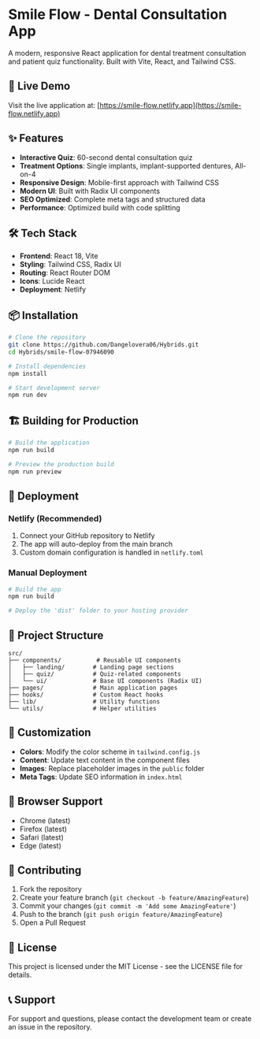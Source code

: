 # Smile Flow - Dental Consultation App

A modern, responsive React application for dental treatment consultation and patient quiz functionality. Built with Vite, React, and Tailwind CSS.

## 🚀 Live Demo

Visit the live application at: [https://smile-flow.netlify.app](https://smile-flow.netlify.app)

## ✨ Features

- **Interactive Quiz**: 60-second dental consultation quiz
- **Treatment Options**: Single implants, implant-supported dentures, All-on-4
- **Responsive Design**: Mobile-first approach with Tailwind CSS
- **Modern UI**: Built with Radix UI components
- **SEO Optimized**: Complete meta tags and structured data
- **Performance**: Optimized build with code splitting

## 🛠️ Tech Stack

- **Frontend**: React 18, Vite
- **Styling**: Tailwind CSS, Radix UI
- **Routing**: React Router DOM
- **Icons**: Lucide React
- **Deployment**: Netlify

## 📦 Installation

```bash
# Clone the repository
git clone https://github.com/Dangelovera06/Hybrids.git
cd Hybrids/smile-flow-07946090

# Install dependencies
npm install

# Start development server
npm run dev
```

## 🏗️ Building for Production

```bash
# Build the application
npm run build

# Preview the production build
npm run preview
```

## 🚀 Deployment

### Netlify (Recommended)

1. Connect your GitHub repository to Netlify
2. The app will auto-deploy from the main branch
3. Custom domain configuration is handled in `netlify.toml`

### Manual Deployment

```bash
# Build the app
npm run build

# Deploy the 'dist' folder to your hosting provider
```

## 📁 Project Structure

```
src/
├── components/          # Reusable UI components
│   ├── landing/        # Landing page sections
│   ├── quiz/           # Quiz-related components
│   └── ui/             # Base UI components (Radix UI)
├── pages/              # Main application pages
├── hooks/              # Custom React hooks
├── lib/                # Utility functions
└── utils/              # Helper utilities
```

## 🎨 Customization

- **Colors**: Modify the color scheme in `tailwind.config.js`
- **Content**: Update text content in the component files
- **Images**: Replace placeholder images in the `public` folder
- **Meta Tags**: Update SEO information in `index.html`

## 📱 Browser Support

- Chrome (latest)
- Firefox (latest)
- Safari (latest)
- Edge (latest)

## 🤝 Contributing

1. Fork the repository
2. Create your feature branch (`git checkout -b feature/AmazingFeature`)
3. Commit your changes (`git commit -m 'Add some AmazingFeature'`)
4. Push to the branch (`git push origin feature/AmazingFeature`)
5. Open a Pull Request

## 📄 License

This project is licensed under the MIT License - see the LICENSE file for details.

## 📞 Support

For support and questions, please contact the development team or create an issue in the repository.